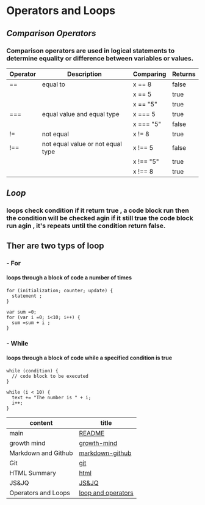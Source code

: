 # Operators and Loops
## ***Comparison Operators***
### **Comparison operators are used in logical statements to determine equality or difference between variables or values.**
Operator |	Description	| Comparing |	Returns
---------|--------------|----------|----------
==  |	equal to|	x == 8|	false	
| | |               x == 5	|true	
| | |               x == "5" |	true
===	 | equal value and equal type |	x === 5|	true	
| | |            x === "5"|	false
!=|	not equal	|x != 8|	true
!==  |	 not equal value or not equal type|	x !== 5	 |false	
| | |   x !== "5"	| true	
| | |   x !== 8 |	true











## ***Loop***
### loops check condition if it return true , a code block  run then the condition will be checked agin if it still true the code block run agin , it's repeats until the condition return false.

## Ther are two typs of loop
### - For
#### loops through a block of code a number of times


~~~
for (initialization; counter; update) {
  statement ;
}
~~~
~~~
var sum =0;
for (var i =0; i<10; i++) {
  sum =sum + i ;
}
~~~

### - While 
#### loops through a block of code while a specified condition is true

~~~
while (condition) {
  // code block to be executed
}
~~~
~~~
while (i < 10) {
  text += "The number is " + i;
  i++;
} 
~~~


content  | title
------------ | -------------
main       | [README](https://amna-alhammad.github.io/reading-notes/)
growth mind   | [growth-mind](https://amna-alhammad.github.io/reading-notes/growth-mind)
Markdown and Github       |[markdown-github](https://amna-alhammad.github.io/reading-notes/markdown-github)
Git          |[git](https://amna-alhammad.github.io/reading-notes/git)
HTML Summary     |[html](https://amna-alhammad.github.io/reading-notes/html)
 JS&JQ    | [JS&JQ](https://amna-alhammad.github.io/reading-notes/JSJQ)
 Operators and Loops | [loop and operators](https://amna-alhammad.github.io/reading-notes/loop)